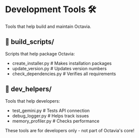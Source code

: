 # Development Tools 🛠️

Tools that help build and maintain Octavia.

## 📁 build_scripts/
Scripts that help package Octavia:
- create_installer.py      # Makes installation packages
- update_version.py       # Updates version numbers
- check_dependencies.py   # Verifies all requirements

## 📁 dev_helpers/
Tools that help developers:
- test_gemini.py         # Tests API connection
- debug_logger.py        # Helps track issues
- memory_profiler.py     # Checks performance

These tools are for developers only - not part of Octavia's core!
